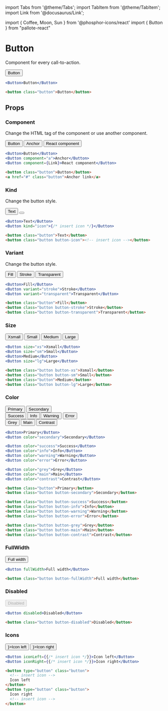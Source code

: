 ---
---
import Tabs from '@theme/Tabs';
import TabItem from '@theme/TabItem';
import Link from '@docusaurus/Link';

import { Coffee, Moon, Sun } from '@phosphor-icons/react'
import { Button } from "pallote-react"

# Button

Component for every call-to-action.

<div class="docs_block">
  <Button>Button</Button>
</div>

<Tabs groupId="package" queryString>
  <TabItem value="react" label="React">

```jsx
<Button>Button</Button>
```
  </TabItem>
  <TabItem value="css" label="CSS">

```html
<button class="button">Button</button>
```
  </TabItem>
</Tabs>

## Props

### Component

Change the HTML tag of the component or use another component.

<div class="docs_block">
  <Button>Button</Button>
  <Button component="a">Anchor</Button>
  <Button component={Link}>React component</Button>
</div>

<Tabs groupId="package" queryString>
   <TabItem value="react" label="React">
  
```jsx
<Button>Button</Button>
<Button component="a">Anchor</Button>
<Button component={Link}>React component</Button>
```
  </TabItem>
  <TabItem value="css" label="CSS">

```html
<button class="button">Button</button>
<a href="#" class="button">Anchor link</a>
```
  </TabItem>
</Tabs>

### Kind

Change the button style.

<div class="docs_block">
  <Button>Text</Button>
  <Button kind="icon"><Coffee /></Button>
</div>

<Tabs groupId="package" queryString>
   <TabItem value="react" label="React">
  
```jsx
<Button>Text</Button>
<Button kind="icon">{/* insert icon */}</Button>
```
  </TabItem>
  <TabItem value="css" label="CSS">

```html
<button class="button">Text</button>
<button class="button button-icon"><!-- insert icon --></button>
```
  </TabItem>
</Tabs>

### Variant

Change the button style.

<div class="docs_block">
  <Button>Fill</Button>
  <Button variant="stroke">Stroke</Button>
  <Button variant="transparent">Transparent</Button>
</div>

<Tabs groupId="package" queryString>
   <TabItem value="react" label="React">
  
```jsx
<Button>Fill</Button>
<Button variant="stroke">Stroke</Button>
<Button variant="transparent">Transparent</Button>
```
  </TabItem>
  <TabItem value="css" label="CSS">

```html
<button class="button">Fill</button>
<button class="button button-stroke">Stroke</button>
<button class="button button-transparent">Transparent</button>
```
  </TabItem>
</Tabs>

### Size

<div class="docs_block">
  <Button size="xs">Xsmall</Button>
  <Button size="sm">Small</Button>
  <Button>Medium</Button>
  <Button size="lg">Large</Button>
</div>

<Tabs groupId="package" queryString>
  <TabItem value="react" label="React">

```jsx
<Button size="xs">Xsmall</Button>
<Button size="sm">Small</Button>
<Button>Medium</Button>
<Button size="lg">Large</Button>
```
  </TabItem>
  <TabItem value="css" label="CSS">

```html
<button class="button button-xs">Xsmall</button>
<button class="button button-sm">Small</button>
<button class="button">Medium</button>
<button class="button button-lg">Large</button>
```
  </TabItem>
</Tabs>

### Color

<div class="docs_block">
  <div class="docs_row">
    <Button>Primary</Button>
    <Button color="secondary">Secondary</Button>
  </div>
  <div class="docs_row">
    <Button color="success">Success</Button>
    <Button color="info">Info</Button>
    <Button color="warning">Warning</Button>
    <Button color="error">Error</Button>
  </div>
  <div class="docs_row">
    <Button color="grey">Grey</Button>
    <Button color="main">Main</Button>
    <Button color="contrast">Contrast</Button>
  </div>
</div>

<Tabs groupId="package" queryString>
  <TabItem value="react" label="React">

```jsx
<Button>Primary</Button>
<Button color="secondary">Secondary</Button>

<Button color="success">Success</Button>
<Button color="info">Info</Button>
<Button color="warning">Warning</Button>
<Button color="error">Error</Button>

<Button color="grey">Grey</Button>
<Button color="main">Main</Button>
<Button color="contrast">Contrast</Button>
```
  </TabItem>
  <TabItem value="css" label="CSS">

```html
<button class="button">Primary</button>
<button class="button button-secondary">Secondary</button>

<button class="button button-success">Success</button>
<button class="button button-info">Info</button>
<button class="button button-warning">Warning</button>
<button class="button button-error">Error</button>

<button class="button button-grey">Grey</button>
<button class="button button-main">Main</button>
<button class="button button-contrast">Contrast</button>
```
  </TabItem>
</Tabs>

### FullWidth

<div class="docs_block">
  <Button fullWidth>Full width</Button>
</div>

<Tabs groupId="package" queryString>
  <TabItem value="react" label="React">

```jsx
<Button fullWidth>Full width</Button>
```
  </TabItem>
  <TabItem value="css" label="CSS">

```html
<button class="button button-fullWidth">Full width</button>
```
  </TabItem>
</Tabs>

### Disabled

<div class="docs_block">
  <Button disabled>Disabled</Button>
</div>

<Tabs groupId="package" queryString>
  <TabItem value="react" label="React">

```jsx
<Button disabled>Disabled</Button>
```
  </TabItem>
  <TabItem value="css" label="CSS">

```html
<button class="button button-disabled">Disabled</button>
```
  </TabItem>
</Tabs>

### Icons

<div class="docs_block">
  <Button iconLeft={<Sun />}>Icon left</Button>
  <Button iconRight={<Moon />}>Icon right</Button>
</div>

<Tabs groupId="package" queryString>
  <TabItem value="react" label="React">

```jsx
<Button iconLeft={{/* insert icon */}}>Icon left</Button>
<Button iconRight={{/* insert icon */}}>Icon right</Button>
```
  </TabItem>
  <TabItem value="css" label="CSS">

```html
<button type="button" class="button">
  <!-- insert icon -->
  Icon left
</button>
<button type="button" class="button">
  Icon right
  <!-- insert icon -->
</button>
```
  </TabItem>
</Tabs>
